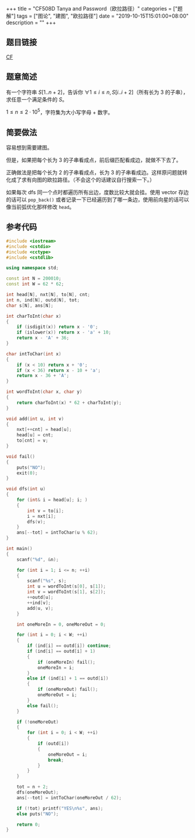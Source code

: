 +++
title = "CF508D Tanya and Password（欧拉路径）"
categories = ["题解"]
tags = ["图论", "建图", "欧拉路径"]
date = "2019-10-15T15:01:00+08:00"
description = ""
+++


## 题目链接

[CF](https://codeforces.com/contest/508/problem/D)

## 题意简述

有一个字符串 $S[1..n+2]$，告诉你 $\forall 1\le i\le n, S[i..i+2]$（所有长为 $3$ 的子串），求任意一个满足条件的 $S$。

$1\le n\le 2\cdot 10^5$，字符集为大小写字母 + 数字。

<!--more-->

## 简要做法

容易想到需要建图。

但是，如果把每个长为 $3$ 的子串看成点，前后缀匹配看成边，就做不下去了。

正确做法是把每个长为 $2$ 的子串看成点，长为 $3$ 的子串看成边。这样原问题就转化成了求有向图的欧拉路径。（不会这个的话建议自行搜索一下。）

如果每次 dfs 同一个点时都遍历所有出边，度数比较大就会挂。使用 vector 存边的话可以 `pop_back()` 或者记录一下已经遍历到了哪一条边，使用前向星的话可以像当前弧优化那样修改 `head`。

## 参考代码

```cpp
#include <iostream>
#include <cstdio>
#include <cctype>
#include <cstdlib>

using namespace std;

const int N = 200010;
const int W = 62 * 62;

int head[N], nxt[N], to[N], cnt;
int n, ind[N], outd[N], tot;
char s[N], ans[N];

int charToInt(char x)
{
    if (isdigit(x)) return x - '0';
    if (islower(x)) return x - 'a' + 10;
    return x - 'A' + 36;
}

char intToChar(int x)
{
    if (x < 10) return x + '0';
    if (x < 36) return x - 10 + 'a';
    return x - 36 + 'A';
}

int wordToInt(char x, char y)
{
    return charToInt(x) * 62 + charToInt(y);
}

void add(int u, int v)
{
    nxt[++cnt] = head[u];
    head[u] = cnt;
    to[cnt] = v;
}

void fail()
{
    puts("NO");
    exit(0);
}

void dfs(int u)
{
    for (int& i = head[u]; i; )
    {
        int v = to[i];
        i = nxt[i];
        dfs(v);
    }
    ans[--tot] = intToChar(u % 62);
}

int main()
{
    scanf("%d", &n);

    for (int i = 1; i <= n; ++i)
    {
        scanf("%s", s);
        int u = wordToInt(s[0], s[1]);
        int v = wordToInt(s[1], s[2]);
        ++outd[u];
        ++ind[v];
        add(u, v);
    }

    int oneMoreIn = 0, oneMoreOut = 0;

    for (int i = 0; i < W; ++i)
    {
        if (ind[i] == outd[i]) continue;
        if (ind[i] == outd[i] + 1)
        {
            if (oneMoreIn) fail();
            oneMoreIn = i;
        }
        else if (ind[i] + 1 == outd[i])
        {
            if (oneMoreOut) fail();
            oneMoreOut = i;
        }
        else fail();
    }

    if (!oneMoreOut)
    {
        for (int i = 0; i < W; ++i)
        {
            if (outd[i])
            {
                oneMoreOut = i;
                break;
            }
        }
    }

    tot = n + 2;
    dfs(oneMoreOut);
    ans[--tot] = intToChar(oneMoreOut / 62);

    if (!tot) printf("YES\n%s", ans);
    else puts("NO");

    return 0;
}
```

